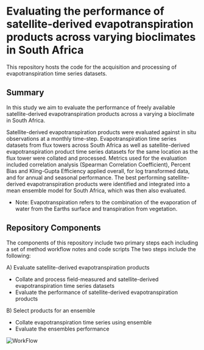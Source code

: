 # Evaluating the performance of satellite-derived evapotranspiration products across varying bioclimates in South Africa

This repository hosts the code for the acquisition and processing of evapotranspiration time series datasets.

## Summary
In this study we aim to evaluate the performance of freely available satellite-derived evapotranspiration products across a varying a bioclimate in South Africa. 

Satellite-derived evapotranspiration products were evaluated against in situ observations at a monthly time-step. Evapotranspiration time series datasets from flux towers across South Africa as well as satellite-derived evapotranspiration product time series datasets for the same location as the flux tower were collated and processed. Metrics used for the evaluation included correlation analysis (Spearman Correlation Coefficient), Percent Bias and Kling-Gupta Efficiency applied overall, for log transformed data, and for annual and seasonal performance.
The best performing satellite-derived evapotranspiration products were identified and integrated into a mean ensemble model for South Africa, which was then also evaluated.

 - Note: Evapotranspiration refers to the combination of the evaporation of water from the Earths surface and transpiration from vegetation.

## Repository Components
The components of this repository include two primary steps each including a set of method workflow notes and code scripts
The two steps include the following:

A) Evaluate satellite-derived evapotranspiration products
- Collate and process field-measured and satellite-derived evapotranspiration time series datasets
- Evaluate the performance of satellite-derived evapotranspiration products

B) Select products for an ensemble
- Collate evapotranspiration time series using ensemble
- Evaluate the ensembles performance

![WorkFlow](https://github.com/user-attachments/assets/9db699e7-8c30-4ada-b09d-8215b40a854c)

